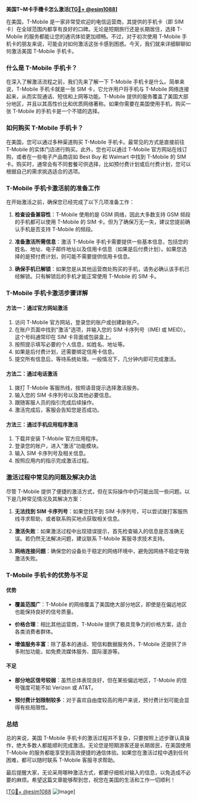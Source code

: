**美国T~M卡手機卡怎么激活[[TG💪+ @esim1088](https://t.me/s/esim1088)]**

在美国，T-Mobile 是一家非常受欢迎的电信运营商，其提供的手机卡（即 SIM 卡）在全球范围内都享有良好的口碑。无论是短期旅行还是长期居住，选择 T-Mobile 的服务都能让您的通讯体验更加顺畅。不过，对于初次使用 T-Mobile 手机卡的朋友来说，可能会对如何激活这张卡感到困惑。今天，我们就来详细聊聊如何激活美国 T-Mobile 手机卡。

### 什么是 T-Mobile 手机卡？

在深入了解激活流程之前，我们先来了解一下 T-Mobile 手机卡是什么。简单来说，T-Mobile 手机卡就是一张 SIM 卡，它允许用户将手机与 T-Mobile 网络连接起来，从而实现通话、短信和上网等功能。T-Mobile 提供的服务覆盖了美国大部分地区，并且以其高性价比和优质网络著称。如果你需要在美国使用手机，购买一张 T-Mobile 的手机卡是一个不错的选择。

### 如何购买 T-Mobile 手机卡？

在美国，您可以通过多种渠道购买 T-Mobile 手机卡。最常见的方式是直接前往 T-Mobile 的实体门店进行购买。此外，您也可以通过 T-Mobile 官方网站在线订购，或者在一些电子产品商店如 Best Buy 和 Walmart 中找到 T-Mobile 的 SIM 卡。购买时，通常会有不同套餐可供选择，比如预付费计划或后付费计划，您可以根据自己的需求挑选适合的选项。

### T-Mobile 手机卡激活前的准备工作

在开始激活之前，确保您已经完成了以下几项准备工作：

1. **检查设备兼容性**：T-Mobile 使用的是 GSM 网络，因此大多数支持 GSM 频段的手机都可以使用 T-Mobile 的 SIM 卡。但为了确保万无一失，建议您提前确认手机是否支持 T-Mobile 的频段。
   
2. **准备激活所需信息**：激活 T-Mobile 手机卡需要提供一些基本信息，包括您的姓名、地址、电子邮件地址以及信用卡信息（如果是后付费计划）。如果您选择的是预付费计划，则可能不需要提供信用卡信息。

3. **确保手机已解锁**：如果您是从其他运营商处购买的手机，请务必确认该手机已经解锁。只有解锁后的手机才能正常使用 T-Mobile 的 SIM 卡。

### T-Mobile 手机卡激活步骤详解

#### 方法一：通过官方网站激活

1. 访问 T-Mobile 官方网站，登录您的账户或创建新账户。
2. 在账户页面中找到“激活”选项，并输入您的 SIM 卡序列号（IMEI 或 MEID）。这个号码通常印在 SIM 卡背面或包装盒上。
3. 按照提示填写必要的个人信息，如姓名、地址等。
4. 如果是后付费计划，还需要绑定信用卡信息。
5. 提交所有信息后，等待系统处理。一般情况下，几分钟内即可完成激活。

#### 方法二：通过电话激活

1. 拨打 T-Mobile 客服热线，按照语音提示选择激活服务。
2. 输入您的 SIM 卡序列号以及其他必要信息。
3. 跟随客服人员的指引完成后续操作。
4. 激活完成后，客服会告知您是否成功。

#### 方法三：通过手机应用程序激活

1. 下载并安装 T-Mobile 官方应用程序。
2. 登录您的账户，进入“激活”功能模块。
3. 输入 SIM 卡序列号及相关信息。
4. 按照应用内的指示完成激活过程。

### 激活过程中常见的问题及解决办法

尽管 T-Mobile 提供了便捷的激活方式，但在实际操作中仍可能出现一些问题。以下是几种常见情况及其解决方案：

1. **无法找到 SIM 卡序列号**：如果您找不到 SIM 卡序列号，可以尝试拨打客服热线寻求帮助，或者联系购买地点获取相关信息。
   
2. **激活失败**：如果激活过程中出现错误提示，首先检查输入的信息是否准确无误。若仍然无法解决问题，建议联系 T-Mobile 客服寻求技术支持。

3. **网络连接问题**：确保您的设备处于稳定的网络环境中，避免因网络不稳定导致激活失败。

### T-Mobile 手机卡的优势与不足

#### 优势

- **覆盖范围广**：T-Mobile 的网络覆盖了美国绝大部分地区，即使是在偏远地区也能保持良好的信号质量。
  
- **价格合理**：相比其他运营商，T-Mobile 提供了极具竞争力的价格方案，适合各类消费者群体。

- **增值服务丰富**：除了基本的通话、短信和数据服务外，T-Mobile 还提供了许多附加功能，如免费流媒体服务、国际漫游等。

#### 不足

- **部分地区信号较弱**：虽然总体表现良好，但在某些偏远地区，T-Mobile 的信号强度可能不如 Verizon 或 AT&T。

- **预付费计划限制较多**：对于喜欢自由度较高的用户来说，预付费计划可能会显得有些局限性。

### 总结

总的来说，美国 T-Mobile 手机卡的激活过程并不复杂，只要按照上述步骤认真操作，绝大多数人都能顺利完成激活。无论您是短期游客还是长期居民，在美国使用 T-Mobile 的服务都能享受到高效便捷的通信体验。如果您在激活过程中遇到任何困难，都可以随时联系 T-Mobile 客服寻求帮助。

最后提醒大家，无论采用哪种激活方式，都要仔细核对输入的信息，以免造成不必要的麻烦。希望这篇文章能够帮到您，祝您在美国的生活和工作一切顺利！

[[TG💪+ @esim1088](https://t.me/s/esim1088) ![Image](https://i.postimg.cc/4NQfJmqS/Snipaste-2025-05-13-00-14-12.png)]